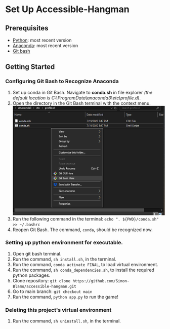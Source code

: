﻿# Set Up Accessible-Hangman

## Prerequisites
- [Python](https://www.python.org/): most recent version
- [Anaconda](https://www.anaconda.com/): most recent version
- [Git bash](https://git-scm.com/downloads)

## Getting Started

### Configuring Git Bash to Recognize Anaconda
1. Set up conda in Git Bash. Navigate to **conda.sh** in file explorer *(the default location is C:\ProgramData\anaconda3\etc\profile.d)*.
2. Open the directory in the Git Bash terminal with the context menu.
![Image](https://github.com/Simon-Blamo/accessible-hangman/blob/main/assets/000.png)
3. Run the following command in the terminal: `echo ". ${PWD}/conda.sh" >> ~/.bashrc`
4. Reopen Git Bash. The command, `conda`, should be recognized now.

### Setting up python environment for executable.
1. Open git bash terminal.
2. Run the command, `sh install.sh`, in the terminal.
3. Run the command, `conda activate FINAL`, to load virtual environment.
4. Run the command, `sh conda_dependencies.sh`, to install the required python packages.
5. Clone repository:
```git clone https://github.com/Simon-Blamo/accessible-hangman.git```
6. Go to main branch: ```git checkout main```
7. Run the command, `python app.py` to run the game!

### Deleting this project's virtual environment
1. Run the command, `sh uninstall.sh`, in the terminal.
